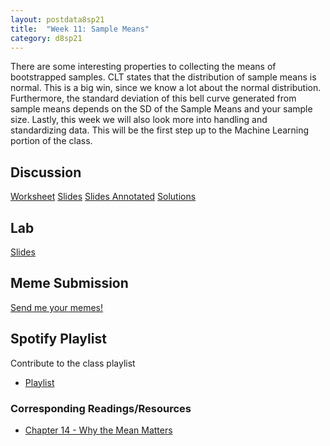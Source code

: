 ```yaml
---
layout: postdata8sp21
title:  "Week 11: Sample Means"
category: d8sp21
---
```


There are some interesting properties to collecting the means of bootstrapped samples. CLT states that the distribution of sample means is normal. This is a big win, since we know a lot about the normal distribution. Furthermore, the standard deviation of this bell curve generated from sample means depends on the SD of the Sample Means and your sample size. Lastly, this week we will also look more into handling and standardizing data. This will be the first step up to the Machine Learning portion of the class.

## Discussion

[Worksheet](https://docs.google.com/document/d/1yc2IwI_6afUQshUQ9NUg4FXRVSPj2jk2kYF7KWYA3Pg/edit?usp=sharing)
[Slides](https://drive.google.com/file/d/1kbeW9IpPuGUXmLP2TVvh857hE7xTZ5Vu/view?usp=sharing)
[Slides Annotated](https://notability.com/n/1ZXnjJwSS7pQCq6M_MJPO8)
[Solutions](http://data8.org)

## Lab

[Slides]()

## Meme Submission

[Send me your memes!](https://forms.gle/gAZZoVQRgC9jJ3uX7)


## Spotify Playlist

Contribute to the class playlist
- [Playlist](https://open.spotify.com/playlist/1G2L94MWCaYc7aASZJmCun?si=zQAKOEyZRcSoP_QENbaMJQ)

### Corresponding Readings/Resources

- [Chapter 14 - Why the Mean Matters](https://inferentialthinking.com/chapters/14/Why_the_Mean_Matters.html)


